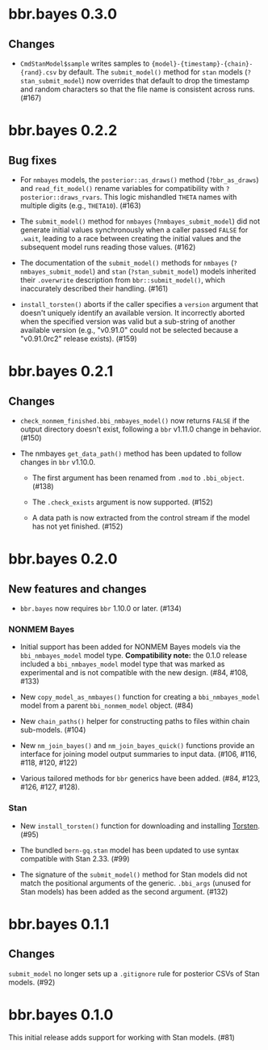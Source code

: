 # bbr.bayes 0.3.0

## Changes

* `CmdStanModel$sample` writes samples to
  `{model}-{timestamp}-{chain}-{rand}.csv` by default.  The
  `submit_model()` method for `stan` models (`?stan_submit_model`) now
  overrides that default to drop the timestamp and random characters
  so that the file name is consistent across runs.  (#167)


# bbr.bayes 0.2.2

## Bug fixes

* For `nmbayes` models, the `posterior::as_draws()` method
  (`?bbr_as_draws`) and `read_fit_model()` rename variables for
  compatibility with `?posterior::draws_rvars`.  This logic mishandled
  `THETA` names with multiple digits (e.g., `THETA10`).  (#163)

* The `submit_model()` method for `nmbayes` (`?nmbayes_submit_model`)
  did not generate initial values synchronously when a caller passed
  `FALSE` for `.wait`, leading to a race between creating the initial
  values and the subsequent model runs reading those values.  (#162)

* The documentation of the `submit_model()` methods for `nmbayes`
  (`?nmbayes_submit_model`) and `stan` (`?stan_submit_model`) models
  inherited their `.overwrite` description from `bbr::submit_model()`,
  which inaccurately described their handling.  (#161)

* `install_torsten()` aborts if the caller specifies a `version`
  argument that doesn't uniquely identify an available version.  It
  incorrectly aborted when the specified version was valid but a
  sub-string of another available version (e.g., "v0.91.0" could not
  be selected because a "v0.91.0rc2" release exists).  (#159)


# bbr.bayes 0.2.1

## Changes

* `check_nonmem_finished.bbi_nmbayes_model()` now returns `FALSE` if
  the output directory doesn't exist, following a `bbr` v1.11.0 change
  in behavior. (#150)

* The nmbayes `get_data_path()` method has been updated to follow
  changes in `bbr` v1.10.0.

  * The first argument has been renamed from `.mod` to `.bbi_object`.
    (#138)

  * The `.check_exists` argument is now supported.  (#152)

  * A data path is now extracted from the control stream if the model
    has not yet finished.  (#152)


# bbr.bayes 0.2.0

## New features and changes

* `bbr.bayes` now requires `bbr` 1.10.0 or later.  (#134)

### NONMEM Bayes

* Initial support has been added for NONMEM Bayes models via the
  `bbi_nmbayes_model` model type.  **Compatibility note:** the 0.1.0
  release included a `bbi_nmbayes_model` model type that was marked as
  experimental and is not compatible with the new design.  (#84, #108,
  #133)

* New `copy_model_as_nmbayes()` function for creating a
  `bbi_nmbayes_model` model from a parent `bbi_nonmem_model` object.
  (#84)

* New `chain_paths()` helper for constructing paths to files within
  chain sub-models.  (#104)

* New `nm_join_bayes()` and `nm_join_bayes_quick()` functions provide
  an interface for joining model output summaries to input data.
  (#106, #116, #118, #120, #122)

* Various tailored methods for `bbr` generics have been added.  (#84,
  #123, #126, #127, #128).

### Stan

* New `install_torsten()` function for downloading and installing
  [Torsten](https://github.com/metrumresearchgroup/Torsten).  (#95)

* The bundled `bern-gq.stan` model has been updated to use syntax
  compatible with Stan 2.33.  (#99)

* The signature of the `submit_model()` method for Stan models did not
  match the positional arguments of the generic.  `.bbi_args` (unused
  for Stan models) has been added as the second argument.  (#132)


# bbr.bayes 0.1.1

## Changes

`submit_model` no longer sets up a `.gitignore` rule for posterior
CSVs of Stan models.  (#92)


# bbr.bayes 0.1.0

This initial release adds support for working with Stan models. (#81)
